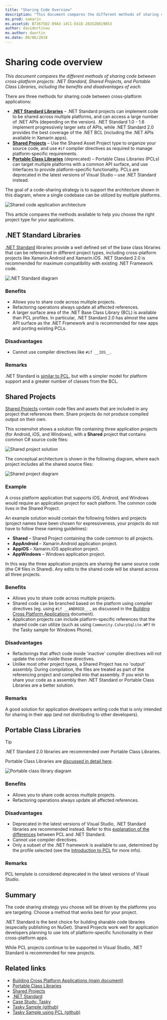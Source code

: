 ```yaml
---
title: "Sharing Code Overview"
description: "This document compares the different methods of sharing code between cross-platform projects: Shared Projects, Portable Class Libraries, and .NET Standard, including the benefits and disadvantages of each."
ms.prod: xamarin
ms.assetid: B73675D2-09A3-14C1-E41E-20352B819B53
author: davidortinau
ms.author: daortin
ms.date: 08/06/2018
---
```

# Sharing code overview

_This document compares the different methods of sharing code between cross-platform projects: .NET Standard, Shared Projects, and Portable Class Libraries, including the benefits and disadvantages of each._

There are three methods for sharing code between cross-platform applications:

- [**.NET Standard Libraries**](#Net_Standard) – .NET Standard projects can implement code to be shared across multiple platforms, and can access a large number of .NET APIs (depending on the version). .NET Standard 1.0 - 1.6 implement progressively larger sets of APIs, while .NET Standard 2.0 provides the best coverage of the .NET BCL (including the .NET APIs available in Xamarin apps).
- [**Shared Projects**](#Shared_Projects) – Use the Shared Asset Project type to organize your source code, and use `#if` compiler directives as required to manage platform-specific requirements.
- [**Portable Class Libraries**](#Portable_Class_Libraries) (deprecated) – Portable Class Libraries (PCLs) can target multiple platforms with a common API surface, and use Interfaces to provide platform-specific functionality. PCLs are deprecated in the latest versions of Visual Studio &ndash; use .NET Standard instead.

The goal of a code-sharing strategy is to support the architecture shown in this diagram, where a single codebase can be utilized by multiple platforms.

 ![Shared code application architecture](code-sharing-images/conceptualarchitecture.png "Shared code application architecture")

This article compares the methods available to help you choose the right project type for your applications.

<a name="Net_Standard" />

## .NET Standard Libraries

[.NET Standard](~/cross-platform/app-fundamentals/net-standard.md) libraries provide a well defined set of
the base class libraries that can be referenced in different project types, including cross-platform projects
like Xamarin.Android and Xamarin.iOS. .NET Standard 2.0 is recommended for maximum compatibility with existing
.NET Framework code.

![.NET Standard diagram](code-sharing-images/netstandard.png ".NET Standard diagram")

### Benefits

- Allows you to share code across multiple projects.
- Refactoring operations always update all affected references.
- A larger surface area of the .NET Base Class Library (BCL) is available than PCL profiles. In particular, .NET Standard 2.0 has almost the same API surface as the .NET Framework and is recommended for new apps and porting existing PCLs.

### Disadvantages

- Cannot use compiler directives like `#if __IOS__`.

### Remarks

.NET Standard is [similar to PCL](https://docs.microsoft.com/dotnet/standard/net-standard#comparison-to-portable-class-libraries), but with a simpler model for platform support and a greater number of classes from the BCL.

<a name="Shared_Projects" />

## Shared Projects

[Shared Projects](~/cross-platform/app-fundamentals/shared-projects.md) contain code files and assets
that are included in any project that references them. Share projects do not produce compiled output on their own.

This screenshot shows a solution file containing three application projects
(for Android, iOS, and Windows), with a **Shared** project that
contains common C# source code files:

![Shared project solution](code-sharing-images/sharedsolution.png "Shared project solution")

The conceptual architecture is shown in the following diagram, where each
project includes all the shared source files:

![Shared project diagram](code-sharing-images/sharedassetproject.png "Shared project diagram")

### Example

A cross platform application that supports iOS, Android, and Windows
would require an application project for each platform. The common code lives in
the Shared Project.

An example solution would contain the following folders and projects (project
names have been chosen for expressiveness, your projects do not have to follow
these naming guidelines):

- **Shared** – Shared Project containing the code common to all projects.
- **AppAndroid** – Xamarin.Android application project.
- **AppiOS** – Xamarin.iOS application project.
- **AppWindows** – Windows application project.

In this way the three application projects are sharing the same
source code (the C# files in Shared). Any edits to the shared code will be
shared across all three projects.

### Benefits

- Allows you to share code across multiple projects.
- Shared code can be branched based on the platform using compiler directives (eg. using  `#if __ANDROID__` , as discussed in the  [Building Cross Platform Applications](~/cross-platform/app-fundamentals/building-cross-platform-applications/index.md) document).
- Application projects can include platform-specific references that the shared code can utilize (such as using  `Community.CsharpSqlite.WP7` in the Tasky sample for Windows Phone).

### Disadvantages

- Refactorings that affect code inside 'inactive' compiler directives will not update the code inside those directives.
- Unlike most other project types, a Shared Project has no 'output' assembly. During compilation, the files are treated as part of the referencing project and compiled into that assembly. If you wish to share your code as a assembly then .NET Standard or Portable Class Libraries are a better solution.

<a name="Shared_Remarks" />

### Remarks

A good solution for application developers writing code that is only intended for sharing in their app (and not distributing to other developers).

<a name="Portable_Class_Libraries" />

## Portable Class Libraries

> [!TIP]
> .NET Standard 2.0 libraries are recommended over Portable Class Libraries.

Portable Class Libraries are [discussed in detail here](~/cross-platform/app-fundamentals/pcl.md).

![Portable class library diagram](code-sharing-images/portableclasslibrary.png "Portable class library diagram")

### Benefits

- Allows you to share code across multiple projects.
- Refactoring operations always update all affected references.

### Disadvantages

- Deprecated in the latest versions of Visual Studio, .NET Standard libraries are recommended instead. Refer to this [explanation of the differences](https://docs.microsoft.com/dotnet/standard/net-standard#comparison-to-portable-class-libraries) between PCL and .NET Standard.
- Cannot use compiler directives.
- Only a subset of the .NET framework is available to use, determined by the profile selected (see the  [Introduction to PCL](~/cross-platform/app-fundamentals/pcl.md) for more info).

### Remarks

PCL template is considered deprecated in the latest versions of Visual Studio.

## Summary

The code sharing strategy you choose will be driven by the platforms you are targeting. Choose a method that works best for your project.

.NET Standard is the best choice for building sharable code libraries (especially publishing on NuGet). Shared Projects work well for application developers planning to use lots of platform-specific functionality in their cross-platform apps.

While PCL projects continue to be supported in Visual Studio, .NET Standard is recommended for new projects.

## Related links

- [Building Cross Platform Applications (main document)](~/cross-platform/app-fundamentals/building-cross-platform-applications/index.md)
- [Portable Class Libraries](~/cross-platform/app-fundamentals/pcl.md)
- [Shared Projects](~/cross-platform/app-fundamentals/shared-projects.md)
- [.NET Standard](~/cross-platform/app-fundamentals/net-standard.md)
- [Case Study: Tasky](~/cross-platform/app-fundamentals/building-cross-platform-applications/case-study-tasky.md)
- [Tasky Sample (github)](https://github.com/xamarin/mobile-samples/tree/master/Tasky)
- [Tasky Sample using PCL (github)](https://github.com/xamarin/mobile-samples/tree/master/TaskyPortable)
